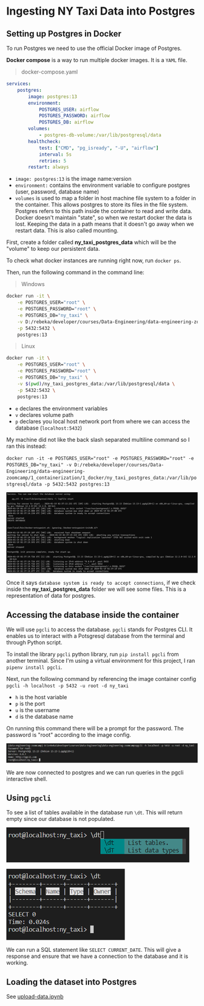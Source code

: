 # Ingesting NY Taxi Data into Postgres

## Setting up Postgres in Docker

To run Postgres we need to use the official Docker image of Postgres.

**Docker compose** is a way to run multiple docker images. It is a `YAML` file.

> docker-compose.yaml
```yaml
services:
	postgres:
		image: postgres:13
		environment:
			POSTGRES_USER: airflow
			POSTGRES_PASSWORD: airflow
			POSTGRES_DB: airflow
		volumes:
			- postgres-db-volume:/var/lib/postgresql/data
		healthcheck:
			test: ["CMD", "pg_isready", "-U", "airflow"]
			interval: 5s
			retries: 5
		restart: always
```
- `image: postgres:13` is the image name:version
- `environment:` contains the environment variable to configure postgres (user, password, database name)
- `volumes` is used to map a folder in host machine file system to a folder in the container. This allows postgres to store its files in the file system. Postgres refers to this path inside the container to read and write data. Docker doesn't maintain "state", so when we restart docker the data is lost. Keeping the data in a path means that it doesn't go away when we restart data. This is also called mounting.

First, create a folder called **ny_taxi_postgres_data** which will be the "volume" to keep our persistent data.

To check what docker instances are running right now, run `docker ps`.

Then, run the following command in the command line:

> Windows
```bash
docker run -it \
	-e POSTGRES_USER="root" \
	-e POSTGRES_PASSWORD="root" \
	-e POSTGRES_DB="ny_taxi" \
	-v D:/rebeka/developer/courses/Data-Engineering/data-engineering-zoomcamp/1_containerization/1_docker/ny_taxi_postgres_data:/var/lib/postgresql/data \
	-p 5432:5432 \
	postgres:13
```
> Linux
```bash
docker run -it \
	-e POSTGRES_USER="root" \
	-e POSTGRES_PASSWORD="root" \
	-e POSTGRES_DB="ny_taxi" \
	-v $(pwd)/ny_taxi_postgres_data:/var/lib/postgresql/data \
	-p 5432:5432 \
	postgres:13
```
- `e` declares the environment variables
- `v` declares volume path
- `p` declares you local host network port from where we can access the database (`localhost:5432`)


My machine did not like the back slash separated multiline command so I ran this instead:

`docker run -it -e POSTGRES_USER="root" -e POSTGRES_PASSWORD="root" -e POSTGRES_DB="ny_taxi" -v D:/rebeka/developer/courses/Data-Engineering/data-engineering-zoomcamp/1_containerization/1_docker/ny_taxi_postgres_data:/var/lib/postgresql/data -p 5432:5432 postgres:13`

![postgres docker](res/postgres-docker.png)

Once it says `database system is ready to accept connections`, if we check inside the **ny_taxi_postgres_data** folder we will see some files. This is a representation of data for postgres.

## Accessing the database inside the container

We will use `pgcli` to access the database. `pgcli` stands for Postgres CLI. It enables us to interact with a Potsgresql database from the terminal and through Python script.

To install the library `pgcli` python library, run `pip install pgcli` from another terminal. Since I'm using a virtual environment for this project, I ran `pipenv install pgcli`.

Next, run the following command by referencing the image container config `pgcli -h localhost -p 5432 -u root -d ny_taxi`

- `h` is the host variable
- `p` is the port
- `u` is the username
- `d` is the database name

On running this command there will be a prompt for the password. The password is "root" according to the image config.

![postgres pgcli](res/postgres-pgcli.png)

We are now connected to postgres and we can run queries in the pgcli interactive shell.

## Using `pgcli`

To see a list of tables available in the database run `\dt`. This will return empty since our database is not populated.

![postgres pgcli dt](res/postgres-pgcli-dt.png)

![postgres pgcli dt 2](res/postgres-pgcli-dt-2.png)

We can run a SQL statement like `SELECT CURRENT_DATE`. This will give a response and ensure that we have a connection to the database and it is working.

## Loading the dataset into Postgres

See [upload-data.ipynb](../1_containerization/1_docker/upload-data.ipynb)